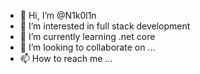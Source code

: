 - 👋 Hi, I’m @N1k0l1n
- 👀 I’m interested in full stack development
- 🌱 I’m currently learning .net core
- 💞️ I’m looking to collaborate on ...
- 📫 How to reach me ...

<!---
N1k0l1n/N1k0l1n is a ✨ special ✨ repository because its `README.md` (this file) appears on your GitHub profile.
You can click the Preview link to take a look at your changes.
--->
